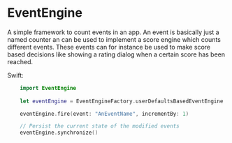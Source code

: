 EventEngine
===========

A simple framework to count events in an app. An event is basically just a named counter an can be used to implement a score engine which counts different events. These events can for 
instance be used to make score based decisions like showing a rating dialog when a certain score has been reached.

Swift:

```swift
	import EventEngine
	
	let eventEngine = EventEngineFactory.userDefaultsBasedEventEngine

	eventEngine.fire(event: "AnEventName", incrementBy: 1)

	// Persist the current state of the modified events
	eventEngine.synchronize()
```
